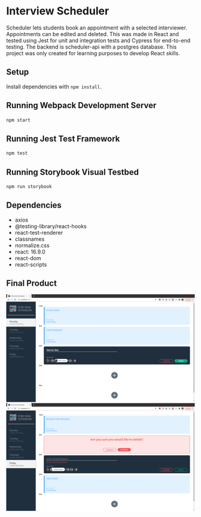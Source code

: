 # Interview Scheduler

Scheduler lets students book an appointment with a selected interviewer. Appointments can be edited and deleted. This was made in React and tested using Jest for unit and integration tests and Cypress for end-to-end testing. The backend is scheduler-api with a postgres database. This project was only created for learning purposes to develop React skills.

## Setup

Install dependencies with `npm install`.

## Running Webpack Development Server

```sh
npm start
```

## Running Jest Test Framework

```sh
npm test
```

## Running Storybook Visual Testbed

```sh
npm run storybook
```

## Dependencies

- axios
- @testing-library/react-hooks
- react-test-renderer
- classnames
- normalize.css
- react: 16.9.0
- react-dom
- react-scripts

## Final Product

!["Screenshot of appointment add"](https://raw.githubusercontent.com/firebfm/scheduler/master/docs/appointment-form1.png)
!["Screenshot of appointment delete"](https://raw.githubusercontent.com/firebfm/scheduler/master/docs/appointment-form2.png)
